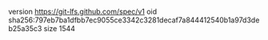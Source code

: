 version https://git-lfs.github.com/spec/v1
oid sha256:797eb7ba1dfbb7ec9055ce3342c3281decaf7a844412540b1a97d3deb25a35c3
size 1544
